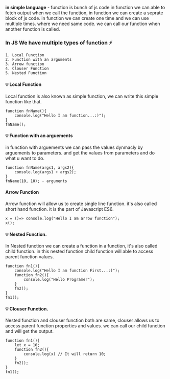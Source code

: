 **in simple language** - function is bunch of js code.in function we can able to fetch output when we call the function, in function we can create a seprate block of js code. in function we can create one time and we can use multiple times. where we need same code. we can call our function when another function is called.

### In JS We have multiple types of function ⚡

    1. Local Function
    2. Function with an arguments
    3. Arrow function
    4. Clouser Function
    5. Nested Function
    
#### 💡 Local Function
Local function is also known as simple function, we can write this simple function like that.

```
function fnName(){
    console.log("Hello I am function...:)");
}
fnName();
```


#### 💡 Function with an arguements
in function with arguements we can pass the values dynmacly by arguements to parameters. and get the values from parameters and do what u want to do.

```
function fnName(args1, args2){
    console.log(args1 + args2);
}
fnName(10, 10); - arguments
````


#### Arrow Function
Arrow function will allow us to create single line function. it's also called short hand function. it is the part of Javascript ES6.

```
x = ()=> console.log("Hello I am arrow function");
x();
```


#### 💡 Nested Function.
In Nested function we can create a function in a function, it's also called child function. in this nested function child function will able to access parent function values.
```
function fn1(){
    console.log("Hello I am function First...:)");
    function fn2(){
        console.log("Hello Programer");
    }
    fn2();
}
fn1();
``` 


#### 💡 Clouser Function.
Nested function and clouser function both are same, clouser allows us to access parent function properties and values. we can call our child function and will get the output. 

```
function fn1(){
    let x = 10;
    function fn2(){
        console.log(x) // It will return 10;
    }
    fn2();
}
fn1();
``` 
